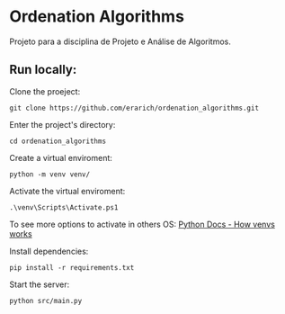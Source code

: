 # Ordenation Algorithms

Projeto para a disciplina de Projeto e Análise de Algoritmos.



## Run locally:

Clone the proeject:
```console
git clone https://github.com/erarich/ordenation_algorithms.git
```

Enter the project's directory:
```console
cd ordenation_algorithms
```

Create a virtual enviroment:
```console
python -m venv venv/
```

Activate the virtual enviroment:
```console
.\venv\Scripts\Activate.ps1
```

To see more options to activate in others OS: [Python Docs - How venvs works](https://docs.python.org/3/library/venv.html#how-venvs-work)

Install dependencies:
```console
pip install -r requirements.txt
```

Start the server:
```console
python src/main.py
```